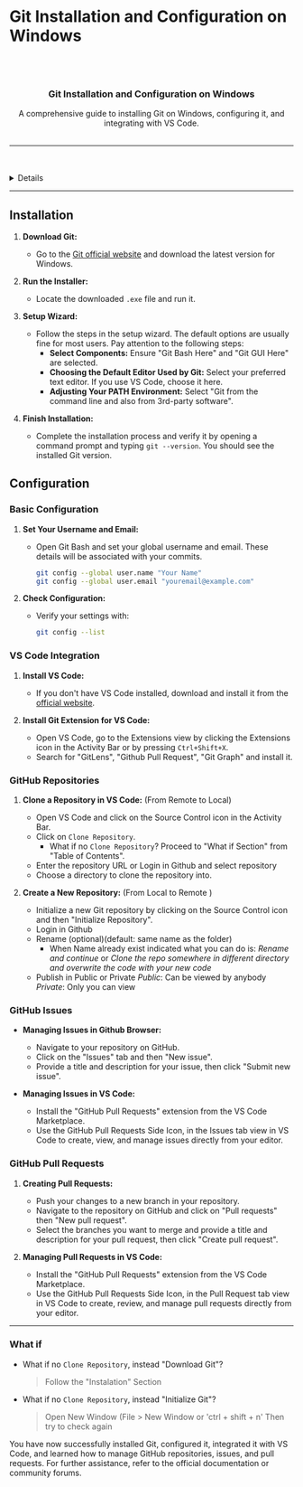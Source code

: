 # Git Installation and Configuration on Windows

<a name="readme-top"/>

<br/>

<br />
<div align="center">
  <h3 align="center">Git Installation and Configuration on Windows</h3>
</div>
<div align="center">
  A comprehensive guide to installing Git on Windows, configuring it, and integrating with VS Code.
</div>

<br />

---

<br />
<br />

<details>
  <summary>Table of Contents</summary>
  <ol>
    <li>
      <a href="#installation">Installation</a>
    </li>
    <li>
      <a href="#configuration">Configuration</a>
      <ol>
        <li>
          <a href="#basic-configuration">Basic Configuration</a>
        </li>
        <li>
          <a href="#vs-code-integration">VS Code Integration</a>
        </li>
        <li>
          <a href="#github-repositories">GitHub Repositories</a>
        </li>
        <li>
          <a href="#github-issues">GitHub Issues</a>
        </li>
        <li>
          <a href="#github-pull-requests">GitHub Pull Requests</a>
        </li>
        <li>
          <a href="#what-if">What if</a>
        </li>
      </ol>
    </li>
  </ol>
</details>

---

## Installation

1. **Download Git:**
   - Go to the [Git official website](https://git-scm.com/download/win) and download the latest version for Windows.

2. **Run the Installer:**
   - Locate the downloaded `.exe` file and run it.

3. **Setup Wizard:**
   - Follow the steps in the setup wizard. The default options are usually fine for most users. Pay attention to the following steps:
     - **Select Components:** Ensure "Git Bash Here" and "Git GUI Here" are selected.
     - **Choosing the Default Editor Used by Git:** Select your preferred text editor. If you use VS Code, choose it here.
     - **Adjusting Your PATH Environment:** Select "Git from the command line and also from 3rd-party software".

4. **Finish Installation:**
   - Complete the installation process and verify it by opening a command prompt and typing `git --version`. You should see the installed Git version.

## Configuration

### Basic Configuration

1. **Set Your Username and Email:**
   - Open Git Bash and set your global username and email. These details will be associated with your commits.
     ```sh
     git config --global user.name "Your Name"
     git config --global user.email "youremail@example.com"
     ```

2. **Check Configuration:**
   - Verify your settings with:
     ```sh
     git config --list
     ```

### VS Code Integration

1. **Install VS Code:**
   - If you don't have VS Code installed, download and install it from the [official website](https://code.visualstudio.com/).

2. **Install Git Extension for VS Code:**
   - Open VS Code, go to the Extensions view by clicking the Extensions icon in the Activity Bar or by pressing `Ctrl+Shift+X`.
   - Search for "GitLens", "Github Pull Request", "Git Graph" and install it.

### GitHub Repositories

1. **Clone a Repository in VS Code:**
    (From Remote to Local)
   - Open VS Code and click on the Source Control icon in the Activity Bar.
   - Click on `Clone Repository`.
       - What if no `Clone Repository`? Proceed to "What if Section" from "Table of Contents".
   - Enter the repository URL or Login in Github and select repository
   - Choose a directory to clone the repository into.

2. **Create a New Repository:**
    (From Local to Remote )
   - Initialize a new Git repository by clicking on the Source Control icon and then "Initialize Repository".
   - Login in Github
   - Rename (optional)(default: same name as the folder)
     - When Name already exist indicated what you can do is:
       *Rename and continue* or *Clone the repo somewhere in different directory and overwrite the code with your new code*
   - Publish in Public or Private
       *Public*: Can be viewed by anybody
       *Private*: Only you can view

### GitHub Issues

- **Managing Issues in Github Browser:**
   - Navigate to your repository on GitHub.
   - Click on the "Issues" tab and then "New issue".
   - Provide a title and description for your issue, then click "Submit new issue".

- **Managing Issues in VS Code:**
   - Install the "GitHub Pull Requests" extension from the VS Code Marketplace.
   - Use the GitHub Pull Requests Side Icon, in the Issues tab view in VS Code to create, view, and manage issues directly from your editor.

### GitHub Pull Requests

1. **Creating Pull Requests:**
   - Push your changes to a new branch in your repository.
   - Navigate to the repository on GitHub and click on "Pull requests" then "New pull request".
   - Select the branches you want to merge and provide a title and description for your pull request, then click "Create pull request".

2. **Managing Pull Requests in VS Code:**
   - Install the "GitHub Pull Requests" extension from the VS Code Marketplace.
   - Use the GitHub Pull Requests Side Icon, in the Pull Request tab view in VS Code to create, review, and manage pull requests directly from your editor.

---

### What if
- What if no `Clone Repository`, instead "Download Git"?
  > Follow the "Instalation" Section

- What if no `Clone Repository`, instead "Initialize Git"?
  > Open New Window (File > New Window or 'ctrl + shift + n'
  > Then try to check again

You have now successfully installed Git, configured it, integrated it with VS Code, and learned how to manage GitHub repositories, issues, and pull requests. For further assistance, refer to the official documentation or community forums.

